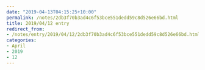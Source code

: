 ```yaml
---
date: "2019-04-13T04:15:25+10:00"
permalink: /notes/2db3f70b3ad4c6f53bce551dedd59c8d526e66bd.html
title: 2019/04/12 entry
redirect_from:
- /notes/entry/2019/04/12/2db3f70b3ad4c6f53bce551dedd59c8d526e66bd.html
categories:
- April
- 2019
- 12
---
```

